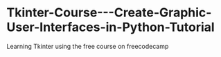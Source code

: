 # Tkinter-Course---Create-Graphic-User-Interfaces-in-Python-Tutorial
Learning Tkinter using the free course on freecodecamp

